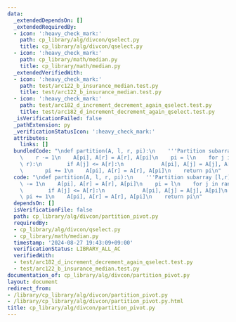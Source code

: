 ```yaml
---
data:
  _extendedDependsOn: []
  _extendedRequiredBy:
  - icon: ':heavy_check_mark:'
    path: cp_library/alg/divcon/qselect.py
    title: cp_library/alg/divcon/qselect.py
  - icon: ':heavy_check_mark:'
    path: cp_library/math/median.py
    title: cp_library/math/median.py
  _extendedVerifiedWith:
  - icon: ':heavy_check_mark:'
    path: test/arc122_b_insurance_median.test.py
    title: test/arc122_b_insurance_median.test.py
  - icon: ':heavy_check_mark:'
    path: test/arc182_d_increment_decrement_again_qselect.test.py
    title: test/arc182_d_increment_decrement_again_qselect.test.py
  _isVerificationFailed: false
  _pathExtension: py
  _verificationStatusIcon: ':heavy_check_mark:'
  attributes:
    links: []
  bundledCode: "\ndef partition(A, l, r, pi):\n    '''Partition subarray [l,r)'''\n\
    \    r -= 1\n    A[pi], A[r] = A[r], A[pi]\n    pi = l\n    for j in range(l,\
    \ r):\n        if A[j] <= A[r]:\n            A[pi], A[j] = A[j], A[pi]\n     \
    \       pi += 1\n    A[pi], A[r] = A[r], A[pi]\n    return pi\n"
  code: "\ndef partition(A, l, r, pi):\n    '''Partition subarray [l,r)'''\n    r\
    \ -= 1\n    A[pi], A[r] = A[r], A[pi]\n    pi = l\n    for j in range(l, r):\n\
    \        if A[j] <= A[r]:\n            A[pi], A[j] = A[j], A[pi]\n           \
    \ pi += 1\n    A[pi], A[r] = A[r], A[pi]\n    return pi\n"
  dependsOn: []
  isVerificationFile: false
  path: cp_library/alg/divcon/partition_pivot.py
  requiredBy:
  - cp_library/alg/divcon/qselect.py
  - cp_library/math/median.py
  timestamp: '2024-08-27 19:43:09+09:00'
  verificationStatus: LIBRARY_ALL_AC
  verifiedWith:
  - test/arc182_d_increment_decrement_again_qselect.test.py
  - test/arc122_b_insurance_median.test.py
documentation_of: cp_library/alg/divcon/partition_pivot.py
layout: document
redirect_from:
- /library/cp_library/alg/divcon/partition_pivot.py
- /library/cp_library/alg/divcon/partition_pivot.py.html
title: cp_library/alg/divcon/partition_pivot.py
---
```

